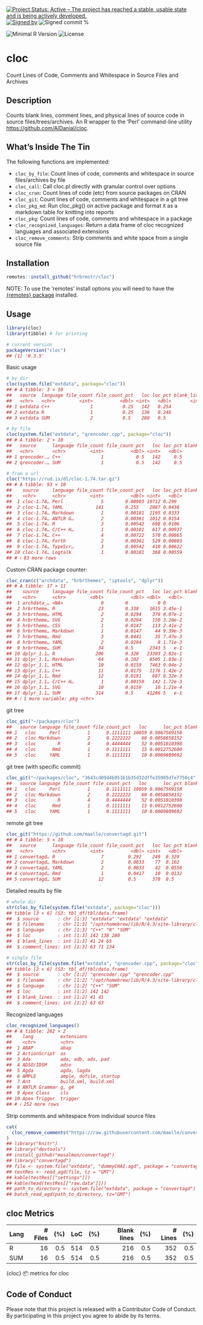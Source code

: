 
[![Project Status: Active – The project has reached a stable, usable
state and is being actively
developed.](https://www.repostatus.org/badges/latest/active.svg)](https://www.repostatus.org/#active)
[![Signed
by](https://img.shields.io/badge/Keybase-Verified-brightgreen.svg)](https://keybase.io/hrbrmstr)
![Signed commit
%](https://img.shields.io/badge/Signed_Commits-2%25-lightgrey.svg)

![Minimal R
Version](https://img.shields.io/badge/R%3E%3D-3.6.0-blue.svg)
![License](https://img.shields.io/badge/License-MIT-blue.svg)

# cloc

Count Lines of Code, Comments and Whitespace in Source Files and
Archives

## Description

Counts blank lines, comment lines, and physical lines of source code in
source files/trees/archives. An R wrapper to the ‘Perl’ command-line
utility <https://github.com/AlDanial/cloc>.

## What’s Inside The Tin

The following functions are implemented:

- `cloc_by_file`: Count lines of code, comments and whitespace in source
  files/archives by file
- `cloc_call`: Call cloc.pl directly with granular control over options
- `cloc_cran`: Count lines of code (etc) from source packages on CRAN
- `cloc_git`: Count lines of code, comments and whitespace in a git tree
- `cloc_pkg_md`: Run cloc_pkg() on active package and format it as a
  markdown table for knitting into reports
- `cloc_pkg`: Count lines of code, comments and whitespace in a package
- `cloc_recognized_languages`: Return a data frame of cloc recognized
  languages and associated extensions
- `cloc_remove_comments`: Strip comments and white space from a single
  source file

## Installation

``` r
remotes::install_github("hrbrmstr/cloc")
```

NOTE: To use the ‘remotes’ install options you will need to have the
[{remotes} package](https://github.com/r-lib/remotes) installed.

## Usage

``` r
library(cloc)
library(tibble) # for printing

# current version
packageVersion("cloc")
## [1] '0.3.5'
```

Basic usage

``` r
# by dir
cloc(system.file("extdata", package="cloc"))
## # A tibble: 3 × 10
##   source  language file_count file_count_pct   loc loc_pct blank_lines blank_line_pct comment_lines comment_line_pct
##   <chr>   <chr>         <int>          <dbl> <int>   <dbl>       <int>          <dbl>         <int>            <dbl>
## 1 extdata C++               1           0.25   142   0.254          41          0.315            63            0.235
## 2 extdata R                 1           0.25   138   0.246          24          0.185            71            0.265
## 3 extdata SUM               2           0.5    280   0.5            65          0.5             134            0.5

# by file
cloc(system.file("extdata", "qrencoder.cpp", package="cloc"))
## # A tibble: 2 × 10
##   source      language file_count file_count_pct   loc loc_pct blank_lines blank_line_pct comment_lines comment_line_pct
##   <chr>       <chr>         <int>          <dbl> <int>   <dbl>       <int>          <dbl>         <int>            <dbl>
## 1 qrencoder.… C++               1            0.5   142     0.5          41            0.5            63              0.5
## 2 qrencoder.… SUM               1            0.5   142     0.5          41            0.5            63              0.5

# from a url
cloc("https://rud.is/dl/cloc-1.74.tar.gz")
## # A tibble: 93 × 10
##    source     language file_count file_count_pct   loc loc_pct blank_lines blank_line_pct comment_lines comment_line_pct
##    <chr>      <chr>         <int>          <dbl> <int>   <dbl>       <int>          <dbl>         <int>            <dbl>
##  1 cloc-1.74… Perl              5        0.00903 19712 0.299          1353       0.211             2430          0.222  
##  2 cloc-1.74… YAML            141        0.255    2887 0.0438            1       0.000156           141          0.0129 
##  3 cloc-1.74… Markdown          1        0.00181  2195 0.0333          226       0.0352              26          0.00237
##  4 cloc-1.74… ANTLR G…          2        0.00361  1012 0.0154          200       0.0312              59          0.00538
##  5 cloc-1.74… R                 3        0.00542   698 0.0106           95       0.0148             312          0.0285 
##  6 cloc-1.74… C/C++ H…          1        0.00181   617 0.00937         191       0.0298             780          0.0712 
##  7 cloc-1.74… C++               4        0.00722   570 0.00865         132       0.0206             173          0.0158 
##  8 cloc-1.74… Forth             2        0.00361   529 0.00803          17       0.00265             84          0.00766
##  9 cloc-1.74… TypeScr…          3        0.00542   410 0.00622          52       0.00810             39          0.00356
## 10 cloc-1.74… Logtalk           1        0.00181   368 0.00559          59       0.00919             57          0.00520
## # ℹ 83 more rows
```

Custom CRAN package counter:

``` r
cloc_cran(c("archdata", "hrbrthemes", "iptools", "dplyr"))
## # A tibble: 17 × 11
##    source     language file_count file_count_pct   loc loc_pct blank_lines blank_line_pct comment_lines comment_line_pct
##    <chr>      <chr>         <dbl>          <dbl> <dbl>   <dbl>       <dbl>          <dbl>         <dbl>            <dbl>
##  1 archdata_… <NA>              0        0           0 0                 0        0                   0         0       
##  2 hrbrtheme… R                23        0.338    1615 3.45e-1         308        0.314             827         0.437   
##  3 hrbrtheme… HTML              2        0.0294    378 8.07e-2          53        0.0541              3         0.00159 
##  4 hrbrtheme… SVG               2        0.0294    150 3.20e-2           0        0                   0         0       
##  5 hrbrtheme… CSS               1        0.0147    113 2.41e-2          27        0.0276              0         0       
##  6 hrbrtheme… Markdown          1        0.0147     44 9.39e-3          24        0.0245              0         0       
##  7 hrbrtheme… Rmd               3        0.0441     35 7.47e-3          78        0.0796            116         0.0613  
##  8 hrbrtheme… YAML              2        0.0294      8 1.71e-3           0        0                   0         0       
##  9 hrbrtheme… SUM              34        0.5      2343 5   e-1         490        0.5               946         0.5     
## 10 dplyr_1.1… R               206        0.328   23303 2.82e-1        5530        0.299            8023         0.416   
## 11 dplyr_1.1… Markdown         64        0.102    8505 1.03e-1        2187        0.118               0         0       
## 12 dplyr_1.1… HTML             10        0.0159   7463 9.04e-2         348        0.0188             20         0.00104 
## 13 dplyr_1.1… C++              11        0.0175   1176 1.42e-2         287        0.0155             53         0.00275 
## 14 dplyr_1.1… Rmd              12        0.0191    687 8.32e-3         866        0.0468           1537         0.0798  
## 15 dplyr_1.1… C/C++ H…          1        0.00159   142 1.72e-3          30        0.00162             2         0.000104
## 16 dplyr_1.1… SVG              10        0.0159     10 1.21e-4           0        0                   0         0       
## 17 dplyr_1.1… SUM             314        0.5     41286 5   e-1        9248        0.5              9635         0.5     
## # ℹ 1 more variable: pkg <chr>
```

git tree

``` r
cloc_git("~/packages/cloc")
##   source language file_count file_count_pct   loc      loc_pct blank_lines blank_line_pct comment_lines comment_line_pct
## 1   cloc     Perl          1      0.1111111 10059 0.9867569158         787    0.910879630          1292     0.9570370370
## 2   cloc Markdown          2      0.2222222    60 0.0058858152          31    0.035879630             0     0.0000000000
## 3   cloc        R          4      0.4444444    52 0.0051010398          22    0.025462963            25     0.0185185185
## 4   cloc      Rmd          1      0.1111111    13 0.0012752600          21    0.024305556            32     0.0237037037
## 5   cloc     YAML          1      0.1111111    10 0.0009809692           3    0.003472222             1     0.0007407407
```

git tree (with specific commit)

``` r
cloc_git("~/packages/cloc", "3643cd09d4b951b1b35d32dffe35985dfe7756c4")
##   source language file_count file_count_pct   loc      loc_pct blank_lines blank_line_pct comment_lines comment_line_pct
## 1   cloc     Perl          1      0.1111111 10059 0.9867569158         787    0.910879630          1292     0.9570370370
## 2   cloc Markdown          2      0.2222222    60 0.0058858152          31    0.035879630             0     0.0000000000
## 3   cloc        R          4      0.4444444    52 0.0051010398          22    0.025462963            25     0.0185185185
## 4   cloc      Rmd          1      0.1111111    13 0.0012752600          21    0.024305556            32     0.0237037037
## 5   cloc     YAML          1      0.1111111    10 0.0009809692           3    0.003472222             1     0.0007407407
```

remote git tree

``` r
cloc_git("https://github.com/maelle/convertagd.git")
## # A tibble: 5 × 10
##   source      language file_count file_count_pct   loc loc_pct blank_lines blank_line_pct comment_lines comment_line_pct
##   <chr>       <chr>         <int>          <dbl> <int>   <dbl>       <int>          <dbl>         <int>            <dbl>
## 1 convertagd… R                 7         0.292    249  0.329           70          0.28             68           0.333 
## 2 convertagd… Markdown          2         0.0833    77  0.102           23          0.092             0           0     
## 3 convertagd… YAML              2         0.0833    42  0.0556          16          0.064             4           0.0196
## 4 convertagd… Rmd               1         0.0417    10  0.0132          16          0.064            30           0.147 
## 5 convertagd… SUM              12         0.5      378  0.5            125          0.5             102           0.5
```

Detailed results by file

``` r
# whole dir
str(cloc_by_file(system.file("extdata", package="cloc")))
## tibble [3 × 6] (S3: tbl_df/tbl/data.frame)
##  $ source       : chr [1:3] "extdata" "extdata" "extdata"
##  $ filename     : chr [1:3] "/opt/homebrew/lib/R/4.3/site-library/cloc/extdata/qrencoder.cpp" "/opt/homebrew/lib/R/4.3/site-library/cloc/extdata/dbi.r" ""
##  $ language     : chr [1:3] "C++" "R" "SUM"
##  $ loc          : int [1:3] 142 138 280
##  $ blank_lines  : int [1:3] 41 24 65
##  $ comment_lines: int [1:3] 63 71 134

# single file
str(cloc_by_file(system.file("extdata", "qrencoder.cpp", package="cloc")))
## tibble [2 × 6] (S3: tbl_df/tbl/data.frame)
##  $ source       : chr [1:2] "qrencoder.cpp" "qrencoder.cpp"
##  $ filename     : chr [1:2] "/opt/homebrew/lib/R/4.3/site-library/cloc/extdata/qrencoder.cpp" ""
##  $ language     : chr [1:2] "C++" "SUM"
##  $ loc          : int [1:2] 142 142
##  $ blank_lines  : int [1:2] 41 41
##  $ comment_lines: int [1:2] 63 63
```

Recognized languages

``` r
cloc_recognized_languages()
## # A tibble: 262 × 2
##    lang          extensions            
##    <chr>         <chr>                 
##  1 ABAP          abap                  
##  2 ActionScript  as                    
##  3 Ada           ada, adb, ads, pad    
##  4 ADSO/IDSM     adso                  
##  5 Agda          agda, lagda           
##  6 AMPLE         ample, dofile, startup
##  7 Ant           build.xml, build.xml  
##  8 ANTLR Grammar g, g4                 
##  9 Apex Class    cls                   
## 10 Apex Trigger  trigger               
## # ℹ 252 more rows
```

Strip comments and whitespace from individual source files

``` r
cat(
  cloc_remove_comments("https://raw.githubusercontent.com/maelle/convertagd/master/README.Rmd")
)
## library("knitr")
## library("devtools")
## install_github("masalmon/convertagd")
## library("convertagd")
## file <- system.file("extdata", "dummyCHAI.agd", package = "convertagd")
## testRes <- read_agd(file, tz = "GMT")
## kable(testRes[["settings"]])
## kable(head(testRes[["raw.data"]]))
## path_to_directory <- system.file("extdata", package = "convertagd")
## batch_read_agd(path_to_directory, tz="GMT")
```

## cloc Metrics

| Lang | \# Files | (%) | LoC | (%) | Blank lines | (%) | \# Lines | (%) |
|:-----|---------:|----:|----:|----:|------------:|----:|---------:|----:|
| R    |       16 | 0.5 | 514 | 0.5 |         216 | 0.5 |      352 | 0.5 |
| SUM  |       16 | 0.5 | 514 | 0.5 |         216 | 0.5 |      352 | 0.5 |

{cloc} 📦 metrics for cloc

## Code of Conduct

Please note that this project is released with a Contributor Code of
Conduct. By participating in this project you agree to abide by its
terms.
